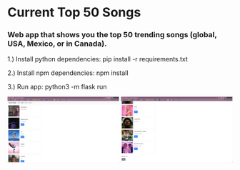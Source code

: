 # Current Top 50 Songs
### Web app that shows you the top 50 trending songs (global, USA, Mexico, or in Canada).

1.) Install python dependencies: pip install -r requirements.txt

2.) Install npm dependencies: npm install

3.) Run app: python3 -m flask run

<img src="readme1.png" alt="drawing" width="250"/>
<img src="readme2.png" alt="drawing" width="250"/>
